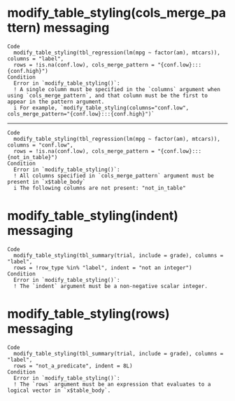 # modify_table_styling(cols_merge_pattern) messaging

    Code
      modify_table_styling(tbl_regression(lm(mpg ~ factor(am), mtcars)), columns = "label",
      rows = !is.na(conf.low), cols_merge_pattern = "{conf.low}:::{conf.high}")
    Condition
      Error in `modify_table_styling()`:
      ! A single column must be specified in the `columns` argument when using `cols_merge_pattern`, and that column must be the first to appear in the pattern argument.
      i For example, `modify_table_styling(columns="conf.low", cols_merge_pattern="{conf.low}:::{conf.high}")`

---

    Code
      modify_table_styling(tbl_regression(lm(mpg ~ factor(am), mtcars)), columns = "conf.low",
      rows = !is.na(conf.low), cols_merge_pattern = "{conf.low}:::{not_in_table}")
    Condition
      Error in `modify_table_styling()`:
      ! All columns specified in `cols_merge_pattern` argument must be present in `x$table_body`
      i The following columns are not present: "not_in_table"

# modify_table_styling(indent) messaging

    Code
      modify_table_styling(tbl_summary(trial, include = grade), columns = "label",
      rows = !row_type %in% "label", indent = "not an integer")
    Condition
      Error in `modify_table_styling()`:
      ! The `indent` argument must be a non-negative scalar integer.

# modify_table_styling(rows) messaging

    Code
      modify_table_styling(tbl_summary(trial, include = grade), columns = "label",
      rows = "not_a_predicate", indent = 8L)
    Condition
      Error in `modify_table_styling()`:
      ! The `rows` argument must be an expression that evaluates to a logical vector in `x$table_body`.

